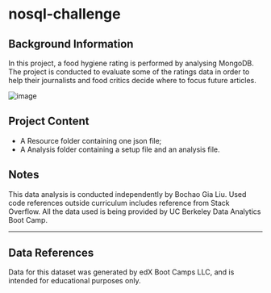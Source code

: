 # nosql-challenge

## Background Information
In this project, a food hygiene rating is performed by analysing MongoDB. The project is conducted to evaluate some of the ratings data in order to help their journalists and food critics decide where to focus future articles.

![image](https://www.waterproofmenu.com/extensions/com.umbrella.blog/files/posts/food-critic-.jpg)

## Project Content
- A Resource folder containing one json file;
- A Analysis folder containing a setup file and an analysis file.

## Notes
This data analysis is conducted independently by Bochao Gia Liu. 
Used code references outside curriculum includes reference from Stack Overflow. 
All the data used is being provided by UC Berkeley Data Analytics Boot Camp. 

* * *
## Data References
Data for this dataset was generated by edX Boot Camps LLC, and is intended for educational purposes only.
